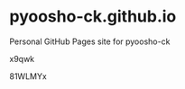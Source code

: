 # pyoosho-ck.github.io
Personal GitHub Pages site for pyoosho-ck






























































x9qwk

81WLMYx
